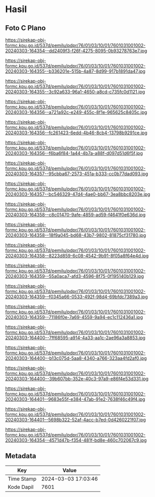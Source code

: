 # Hasil

## Foto C Plano

https://sirekap-obj-formc.kpu.go.id/537d/pemilu/pdpr/76/01/03/10/01/7601031001002-20240303-164354--dd2409f3-f26f-4275-8095-0b93278763e7.jpg

https://sirekap-obj-formc.kpu.go.id/537d/pemilu/pdpr/76/01/03/10/01/7601031001002-20240303-164355--b336201e-515b-4a87-8d99-917b1891da47.jpg

https://sirekap-obj-formc.kpu.go.id/537d/pemilu/pdpr/76/01/03/10/01/7601031001002-20240303-164355--3c92a633-96a1-4650-a8cd-c735fc0d1121.jpg

https://sirekap-obj-formc.kpu.go.id/537d/pemilu/pdpr/76/01/03/10/01/7601031001002-20240303-164356--a721a92c-e249-455c-8f1e-965625c8405c.jpg

https://sirekap-obj-formc.kpu.go.id/537d/pemilu/pdpr/76/01/03/10/01/7601031001002-20240303-164356--fc261423-6edd-4b46-8cb4-13798b9291ce.jpg

https://sirekap-obj-formc.kpu.go.id/537d/pemilu/pdpr/76/01/03/10/01/7601031001002-20240303-164356--f6ba6f84-1a44-4b7a-a88f-d097d51d6f5f.jpg

https://sirekap-obj-formc.kpu.go.id/537d/pemilu/pdpr/76/01/03/10/01/7601031001002-20240303-164357--95cbba67-2573-451a-b333-cc0b77dad093.jpg

https://sirekap-obj-formc.kpu.go.id/537d/pemilu/pdpr/76/01/03/10/01/7601031001002-20240303-164357--bc546329-47d4-4ae0-bb67-3ea8bbc8203e.jpg

https://sirekap-obj-formc.kpu.go.id/537d/pemilu/pdpr/76/01/03/10/01/7601031001002-20240303-164358--c8c01470-9afe-4859-ad59-f4641f0e636d.jpg

https://sirekap-obj-formc.kpu.go.id/537d/pemilu/pdpr/76/01/03/10/01/7601031001002-20240303-164358--18f9a045-bd68-43b7-9802-81875cf31780.jpg

https://sirekap-obj-formc.kpu.go.id/537d/pemilu/pdpr/76/01/03/10/01/7601031001002-20240303-164358--8223d859-6c08-4542-9b91-8f05a8f64e4d.jpg

https://sirekap-obj-formc.kpu.go.id/537d/pemilu/pdpr/76/01/03/10/01/7601031001002-20240303-164359--55a0aca7-afd3-4596-8f75-0f195140b129.jpg

https://sirekap-obj-formc.kpu.go.id/537d/pemilu/pdpr/76/01/03/10/01/7601031001002-20240303-164359--f0345a66-0533-492f-98d4-69bfdc7389a3.jpg

https://sirekap-obj-formc.kpu.go.id/537d/pemilu/pdpr/76/01/03/10/01/7601031001002-20240303-164359--71186f0e-7a69-4559-9a94-ec1c112436a1.jpg

https://sirekap-obj-formc.kpu.go.id/537d/pemilu/pdpr/76/01/03/10/01/7601031001002-20240303-164400--7ff68595-a914-4a33-aa1c-2ae96a3a8853.jpg

https://sirekap-obj-formc.kpu.go.id/537d/pemilu/pdpr/76/01/03/10/01/7601031001002-20240303-164400--b13c075d-5aa8-4340-a766-323aa4fd2af0.jpg

https://sirekap-obj-formc.kpu.go.id/537d/pemilu/pdpr/76/01/03/10/01/7601031001002-20240303-164400--39b607bb-352e-40c3-97a9-e86f4e53d331.jpg

https://sirekap-obj-formc.kpu.go.id/537d/pemilu/pdpr/76/01/03/10/01/7601031001002-20240303-164401--9683e55f-e384-47ab-91e2-7638f46c49f4.jpg

https://sirekap-obj-formc.kpu.go.id/537d/pemilu/pdpr/76/01/03/10/01/7601031001002-20240303-164401--5698b322-52af-4acc-b7ed-0d4260221f07.jpg

https://sirekap-obj-formc.kpu.go.id/537d/pemilu/pdpr/76/01/03/10/01/7601031001002-20240303-164354--4571d47b-f354-481f-bd8e-460c702067c9.jpg


## Metadata

| Key        | Value               |
| ---------- | ------------------- |
| Time Stamp | 2024-03-03 17:03:46 |
| Kode Dapil | 7601                |



